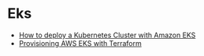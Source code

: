 # Eks

* [How to deploy a Kubernetes Cluster with Amazon EKS](https://www.youtube.com/watch?v=8QX50F0IBYs)
* [Provisioning AWS EKS with Terraform](https://www.youtube.com/watch?v=5-PZnYaoZUM)